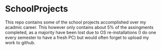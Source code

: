 # SchoolProjects
This repo contains some of the school projects accomplished over my acadmic career. This however only contains about 5% of the assingments completed, as a majority have been lost due to OS re-installations (I do one every semester to have a fresh PC) but would often forget to upload my work to github.
